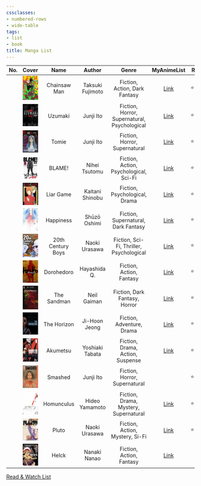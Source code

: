 ```yaml
---
cssclasses:
- numbered-rows
- wide-table
tags:
- list
- book
title: Manga List
---
```


| No. | Cover | Name | Author | Genre | MyAnimeList | Rating | Status |
| :--: | :--: | :--: | :--: | :--: | :--: | ---- | :--: |
|  | ![Chainsaw Man\|72](images/chainsaw-man.jpg) | Chainsaw Man | Taksuki Fujimoto | Fiction, Action, Dark Fantasy | [Link](https://myanimelist.net/manga/116778/Chainsaw_Man) | ⭐⭐⭐ | #ongoing |
|  | ![Uzumaki\|72](images/uzumaki.jpg) | Uzumaki | Junji Ito | Fiction, Horror, Supernatural, Psychological | [Link](https://myanimelist.net/manga/436/Uzumaki) | ⭐⭐⭐⭐ | #completed |
|  | ![Tomie\|72](images/tomie.jpeg) | Tomie | Junji Ito | Fiction, Horror, Supernatural | [Link](https://myanimelist.net/manga/912/Tomie) | ⭐⭐⭐ | #completed |
|  | ![BLAME!\|72](images/blame.jpg) | BLAME! | Nihei Tsutomu | Fiction, Action, Psychological, Sci-Fi | [Link](https://myanimelist.net/manga/149/Blame) | ⭐⭐⭐⭐ | #completed |
|  | ![Liar Game\|72](images/liar-game.jpg) | Liar Game | Kaitani Shinobu | Fiction, Psychological, Drama | [Link](https://myanimelist.net/manga/1649/Liar_Game) | ⭐⭐ | #completed |
|  | ![Happiness\|72](images/happiness.jpg) | Happiness | Shūzō Oshimi | Fiction, Supernatural, Dark Fantasy | [Link](https://myanimelist.net/manga/85173/Happiness) | ⭐⭐⭐ | #completed |
|  | ![20th Century Boys\|72](images/20th-century-boys.jpg) | 20th Century Boys | Naoki Urasawa | Fiction, Sci-Fi, Thriller, Psychological | [Link](https://myanimelist.net/manga/3/20th_Century_Boys) | ⭐⭐⭐⭐ | #completed |
|  | ![Dorohedoro\|72](images/dorohedoro.jpg) | Dorohedoro | Hayashida Q. | Fiction, Action, Fantasy | [Link](https://myanimelist.net/manga/1133/Dorohedoro) | ⭐⭐⭐⭐ | #completed |
|  | ![The Sandman\|72](images/the-sandman.jpg) | The Sandman | Neil Gaiman | Fiction, Dark Fantasy, Horror | [Link](https://www.goodreads.com/book/show/23753.The_Absolute_Sandman) | ⭐⭐⭐⭐⭐ | #completed |
|  | ![The Horizon\|72](images/the-horizon.jpg) | The Horizon | Ji-Hoon Jeong | Fiction, Adventure, Drama | [Link](https://myanimelist.net/manga/125036/The_Horizon) | ⭐⭐⭐⭐⭐ | #completed |
|  | ![akumetsu\|72](images/akumetsu.jpg) | Akumetsu | Yoshiaki Tabata | Fiction, Drama, Action, Suspense | [Link](https://myanimelist.net/manga/1101/Akumetsu) | ⭐⭐⭐ | #completed |
|  | ![smashed\|72](images/smashed.jpg) | Smashed | Junji Ito | Fiction, Horror, Supernatural |  | ⭐⭐⭐ | #completed |
|  | ![homunculus\|72](images/homunculus.jpg) | Homunculus | Hideo Yamamoto | Fiction, Drama, Mystery, Supernatural | [Link](https://myanimelist.net/manga/936/Homunculus) | ⭐⭐⭐ | #completed |
|  | ![pluto\|72](images/pluto.jpg) | Pluto | Naoki Urasawa | Fiction, Action, Mystery, Si-Fi | [Link](https://myanimelist.net/manga/745/Pluto) | ⭐⭐⭐⭐ | #completed |
|  | ![helck\|72](images/helck.jpg)| Helck | Nanaki Nanao | Fiction, Action, Fantasy | [Link](https://myanimelist.net/manga/77637/Helck) |  | #reading  |

[Read & Watch List](../read-and-watch-list.md)